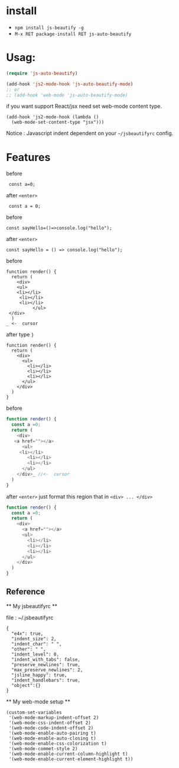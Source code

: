 # install

* `npm install js-beautify -g`
* `M-x RET package-install RET js-auto-beautify`

# Usag:



```lisp
(require 'js-auto-beautify)

(add-hook 'js2-mode-hook 'js-auto-beautify-mode)
;; or 
;; (add-hook 'web-mode 'js-auto-beautify-mode)
```

if you want support React/jsx need set web-mode content type.

```
(add-hook 'js2-mode-hook (lambda () 
  (web-mode-set-content-type "jsx")))
```  

Notice : Javascript indent dependent on your `~/jsbeautifyrc` config.



# Features

before

```
 const a=0;
```
after `<enter>`
```
 const a = 0;
```

before
```
const sayHello=()=>console.log("hello");
```
after `<enter>`
```
const sayHello = () => console.log("hello");
```

before
```
function render() {
  return (
    <div>
    <ul>
    <li></li>
     <li></li>
     <li></li>
          </ul>
 </div>
  )
_ <-  cursor
```
after type `}`
```
function render() {
  return (
    <div>
      <ul>
        <li></li>
        <li></li>
        <li></li>
      </ul>
    </div>
  )
}
```

before
```javascript
function render() {
  const a =0;
  return (
    <div>
   <a href=""></a>
      <ul>
     <li></li>
        <li></li>
        <li></li>
      </ul>
    </div>_ //<-  cursor
  )
}

```

after `<enter>`
just format this region that in  `<div> ... </div>`

```javascript
function render() {
  const a =0;
  return (
    <div>
      <a href=""></a>
      <ul>
        <li></li>
        <li></li>
        <li></li>
      </ul>
    </div>
  )
}
```

## Reference

** My jsbeautifyrc **

file : ~/.jsbeautifyrc

```
{
  "e4x": true,
  "indent_size": 2,
  "indent_char": " ",
  "other": " ",
  "indent_level": 0,
  "indent_with_tabs": false,
  "preserve_newlines": true,
  "max_preserve_newlines": 2,
  "jsline_happy": true,
  "indent_handlebars": true,
  "object":{}
}
```

** My web-mode setup **
```
(custom-set-variables
 '(web-mode-markup-indent-offset 2)
 '(web-mode-css-indent-offset 2)
 '(web-mode-code-indent-offset 2)
 '(web-mode-enable-auto-pairing t)
 '(web-mode-enable-auto-closing t)
 '(web-mode-enable-css-colorization t)
 '(web-mode-commet-style 2)
 '(web-mode-enable-current-column-highlight t)
 '(web-mode-enable-current-element-highlight t))
```
